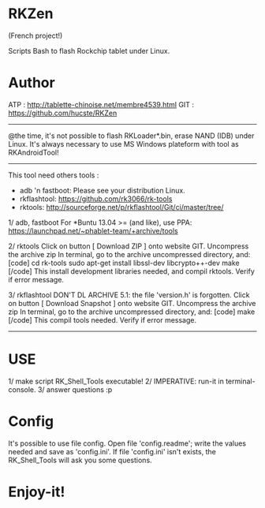 RKZen
=====

(French project!)

Scripts Bash to flash Rockchip tablet under Linux.

Author
======
ATP : http://tablette-chinoise.net/membre4539.html
GIT : https://github.com/hucste/RKZen

----
@the time, it's not possible to flash RKLoader*.bin, erase NAND (IDB) under Linux.
 It's always necessary to use MS Windows plateform with tool as RKAndroidTool!

----

This tool need others tools :

- adb 'n fastboot: Please see your distribution Linux.
- rkflashtool: https://github.com/rk3066/rk-tools
- rktools: http://sourceforge.net/p/rkflashtool/Git/ci/master/tree/

1/ adb, fastboot
    For *Buntu 13.04 >= (and like), use PPA:
    https://launchpad.net/~phablet-team/+archive/tools

2/ rktools
    Click on button [ Download ZIP ] onto website GIT.
    Uncompress the archive zip
    In terminal, go to the archive uncompressed directory, and:
    [code]
    cd rk-tools
    sudo apt-get install libssl-dev libcrypto++-dev
    make
    [/code]
    This install development libraries needed, and compil rktools.
    Verify if error message.

3/ rkflashtool
    DON'T DL ARCHIVE 5.1: the file 'version.h' is forgotten.
    Click on button [ Download Snapshot ] onto website GIT.
    Uncompress the archive zip
    In terminal, go to the archive uncompressed directory, and:
    [code]
    make
    [/code]
    This compil tools needed.
    Verify if error message.

---

USE
====
1/ make script RK_Shell_Tools executable!
2/ IMPERATIVE: run-it in terminal-console.
3/ answer questions :p

Config
======
It's possible to use file config.
Open file 'config.readme'; write the values needed and save as 'config.ini'.
If file 'config.ini' isn't exists, the RK_Shell_Tools will ask you some questions.

Enjoy-it!
=========
